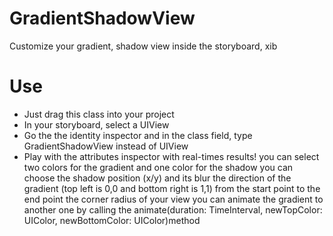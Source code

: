 # GradientShadowView
Customize your gradient, shadow view inside the storyboard, xib

# Use
- Just drag this class into your project
- In your storyboard, select a UIView
- Go the the identity inspector and in the class field, type GradientShadowView instead of UIView
- Play with the attributes inspector with real-times results!
  you can select two colors for the gradient and one color for the shadow
  you can choose the shadow position (x/y) and its blur
  the direction of the gradient (top left is 0,0 and bottom right is 1,1) from the start point to the end point
  the corner radius of your view
  you can animate the gradient to another one by calling the animate(duration: TimeInterval, newTopColor: UIColor, newBottomColor: UIColor)method

